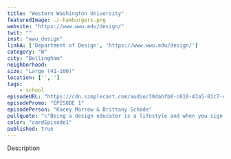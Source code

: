 ```yaml
---
title: "Western Washington University"
featuredImage: ./-hamburgers.png
website: "https://www.wwu.edu/design/"
twit: ""
inst: "wwu_design"
linkA: ['Department of Design', 'https://www.wwu.edu/design/']
category: "W"
city: "Bellingham"
neighborhood:
size: "Large (41-100)"
location: ['','']
tags:
    - school
episodeURL: "https://cdn.simplecast.com/audio/30dabfb8-c618-43a5-81c7-c5c83750983a/episodes/be27c0b6-9a80-4c2c-a30e-95a4c514929e/audio/c611b2e1-d4ec-4a10-b316-99e50205e26a/default_tc.mp3"
episodePromo: "EPISODE 1"
episodePerson: "Kacey Morrow & Brittany Schade"
pullquote: "\"Being a design educator is a lifestyle and when you sign up for academia there's an expectation that you need to be there for the people around you and the students.\""
color: "cardEpisode1"
published: true
---
```


Description
